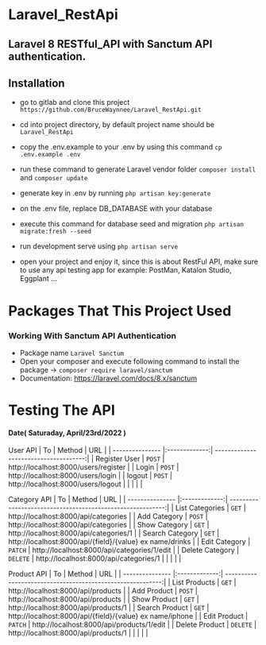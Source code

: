 # Laravel_RestApi
Laravel 8 RESTful_API with Sanctum API authentication.
---

## Installation
- go to gitlab and clone this project ``` https://github.com/BruceWaynnee/Laravel_RestApi.git ```
- cd into project directory, by default project name should be ``` Laravel_RestApi ```
- copy the .env.example to your .env by using this command ``` cp .env.example .env ```
- run these command to generate Laravel vendor folder ``` composer install ``` and ``` composer update ```

- generate key in .env by running ``` php artisan key:generate ```
- on the .env file, replace DB_DATABASE with your database
- execute this command for database seed and migration ``` php artisan migrate:fresh --seed ```
- run development serve using ``` php artisan serve ```
- open your project and enjoy it, since this is about RestFul API, make sure to use any api testing app for example: PostMan, Katalon Studio, Eggplant ...

# Packages That This Project Used
### Working With Sanctum API Authentication
- Package name ``` Laravel Sanctum ```
- Open your composer and execute following command to install the package
    -> ``` composer require laravel/sanctum ```
- Documentation: https://laravel.com/docs/8.x/sanctum

### 

# Testing The API
#### Date( Saturaday, April/23rd/2022 )

User API
| To              | Method        | URL  								  |
| --------------- |:-------------:| -------------------------------------:|
| Register User   | ```POST```    | http://localhost:8000/users/register  |
| Login           | ```POST```    | http://localhost:8000/users/login     |
| logout          | ```POST```    | http://localhost:8000/users/logout    |
|                 |               |                                       |

Category API
| To              | Method        | URL  								                       |
| --------------- |:-------------:| ----------------------------------------------------------:|
| List Categories | ```GET```     | http://localhost:8000/api/categories   		               |
| Add Category    | ```POST```    | http://localhost:8000/api/categories   		               |
| Show Category   | ```GET```     | http://localhost:8000/api/categories/1                     |
| Search Category | ```GET```     | http://localhost:8000/api/{field}/{value} ex name/drinks   |
| Edit Category   | ```PATCH```   | http://localhost:8000/api/categories/1/edit                |
| Delete Category | ```DELETE```  | http://localhost:8000/api/categories/1                     |
|                 |               |                                                            |

Product API
| To              | Method        | URL  								                       |
| --------------- |:-------------:| ----------------------------------------------------------:|
| List Products   | ```GET```     | http://localhost:8000/api/products   		               |
| Add Product     | ```POST```    | http://localhost:8000/api/products   		               |
| Show Product    | ```GET```     | http://localhost:8000/api/products/1                       |
| Search Product  | ```GET```     | http://localhost:8000/api/{field}/{value} ex name/iphone   |
| Edit Product    | ```PATCH```   | http://localhost:8000/api/products/1/edit                  |
| Delete Product  | ```DELETE```  | http://localhost:8000/api/products/1                       |
|                 |               |                                                            |

